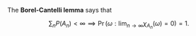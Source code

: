 The **Borel-Cantelli lemma** says that

$$
\sum_n P(A_n) < \infty \implies \Pr\left(\omega : \lim_{n \to \infty} \chi_{A_n}(\omega) = 0 \right) = 1.
$$